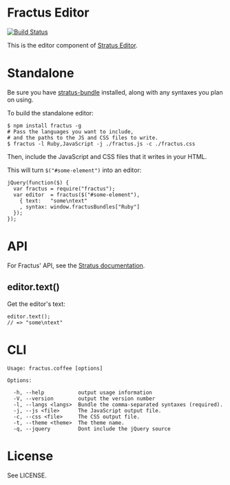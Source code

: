 # Fractus Editor

[![Build Status](https://secure.travis-ci.org/stratuseditor/fractus.png)](http://travis-ci.org/stratuseditor/fractus)

This is the editor component of [Stratus Editor](http://stratuseditor.com/).

# Standalone
Be sure you have
[stratus-bundle](https://github.com/stratuseditor/stratus-bundle)
installed, along with any syntaxes you plan on using.

To build the standalone editor:

    $ npm install fractus -g
    # Pass the languages you want to include,
    # and the paths to the JS and CSS files to write.
    $ fractus -l Ruby,JavaScript -j ./fractus.js -c ./fractus.css

Then, include the JavaScript and CSS files that it writes in your HTML.

This will turn `$("#some-element")` into an editor:

    jQuery(function($) {
      var fractus = require("fractus");
      var editor  = fractus($("#some-element"),
        { text:   "some\ntext"
        , syntax: window.fractusBundles["Ruby"]
      });
    });

# API
For Fractus' API, see the
[Stratus documentation](http://stratuseditor.com/plugins#Fractus).

## editor.text()

Get the editor's text:

    editor.text();
    // => "some\ntext"


# CLI

    Usage: fractus.coffee [options]
  
    Options:
  
      -h, --help           output usage information
      -V, --version        output the version number
      -l, --langs <langs>  Bundle the comma-separated syntaxes (required).
      -j, --js <file>      The JavaScript output file.
      -c, --css <file>     The CSS output file.
      -t, --theme <theme>  The theme name.
      -q, --jquery         Dont include the jQuery source

# License
See LICENSE.
